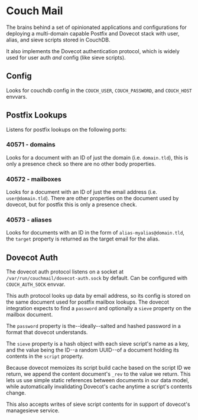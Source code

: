 Couch Mail
===============

The brains behind a set of opinionated applications and configurations for
deploying a multi-domain capable Postfix and Dovecot stack with user, alias,
and sieve scripts stored in CouchDB.

It also implements the Dovecot authentication protocol, which is widely used
for user auth _and_ config (like sieve scripts). 

## Config

Looks for couchdb config in the `COUCH_USER`, `COUCH_PASSWORD`, and
`COUCH_HOST` envvars.

## Postfix Lookups

Listens for postfix lookups on the following ports:

### 40571 - domains
Looks for a document with an ID of just the domain (i.e. `domain.tld`), this is
only a presence check so there are no other body properties.

### 40572 - mailboxes
Looks for a document with an ID of just the email address (i.e.
`user@domain.tld`). There are other properties on the document used by dovecot,
but for postfix this is only a presence check.

### 40573 - aliases
Looks for documents with an ID in the form of `alias-myalias@domain.tld`, the
`target` property is returned as the target email for the alias.

## Dovecot Auth

The dovecot auth protocol listens on a socket at
`/var/run/couchmail/dovecot-auth.sock` by default. Can be configured with
`COUCH_AUTH_SOCK` envvar.

This auth protocol looks up data by email address, so its config is stored on
the same document used for postfix mailbox lookups. The dovecot integration
expects to find a `password` and optionally a `sieve` property on the mailbox
document.

The `password` property is the--ideally--salted and hashed password in a format that
dovecot understands.

The `sieve` property is a hash object with each sieve script's name as a key,
and the value being the ID--a random UUID--of a document holding its contents
in the `script` property.

Because dovecot memoizes its script build cache based on the script ID we
return, we append the content document's `_rev` to the value we return. This
lets us use simple static references between documents in our data model, while
automatically invalidating Dovecot's cache anytime a script's contents change.

This also accepts writes of sieve script contents for in support of dovecot's
managesieve service.

